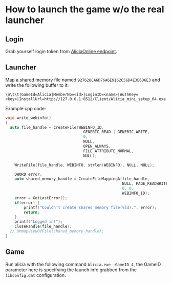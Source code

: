 # How to launch the game w/o the real launcher
## Login
Grab yourself login token from [AliciaOnline endpoint](https://github.com/rgnter/alicia_modwork/blob/master/theory/networking/network.md).
## Launcher
[Map a shared memory](https://learn.microsoft.com/en-us/windows/win32/memory/creating-named-shared-memory) file named `927628CA6D76A6E9162C56D4E3E6D6E3` and write the following buffer to it: 
```
\n\t\t|GameId=Alicia|MemberNo=<id>|LoginID=<name>|AuthKey=<key>|InstallUrl=http://127.0.0.1:8512/Client/Alicia_mini_setup_04.exe|ServerType=0|ServerInfo=:|Age=16|Sex=2|Birthday=|WardNo=0|CityCode=00|ZipCode=|PCBangNo=0
```
Example cpp code:
```cpp
void write_webinfo()
{
  auto file_handle = CreateFile(WEBINFO_ID,
                                  GENERIC_READ | GENERIC_WRITE,
                                  0,
                                  NULL,
                                  OPEN_ALWAYS,
                                  FILE_ATTRIBUTE_NORMAL,
                                  NULL);

    WriteFile(file_handle, WEBINFO, strlen(WEBINFO), NULL, NULL);

    DWORD error;
    auto shared_memory_handle = CreateFileMappingA(file_handle,
                                                   NULL, PAGE_READWRITE,
                                                   0, 0,
                                                   WEBINFO_ID);
    error = GetLastError();
    if(error) {
        printf("Couldn't create shared memory file(%ld).", error);
        return;
    }
    printf("Logged in!");
    CloseHandle(file_handle);
  // UnmapViewOfFile(shared_memory_handle);
}
```

## Game
Run alicia with the following command `Alicia.exe -GameID 4`, the GameID parameter here is specifying the launch info grabbed from the `libconfig.dat` configuration. 
